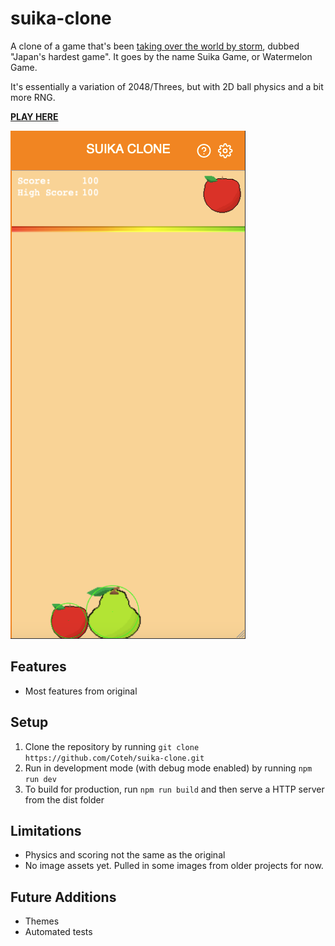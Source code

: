 # suika-clone

A clone of a game that's been [taking over the world by storm](https://www.nintendolife.com/news/2023/10/random-switch-exclusive-watermelon-game-goes-viral-eshop-downloads-skyrocket), dubbed "Japan's hardest game". It goes by the name Suika Game, or Watermelon Game.

It's essentially a variation of 2048/Threes, but with 2D ball physics and a bit more RNG.

**[PLAY HERE](https://coteh.github.io/suika-clone/)**

![suika-clone Screenshot](screenshots/game.png 'suika-clone Screenshot')

## Features

-   Most features from original

## Setup

1. Clone the repository by running `git clone https://github.com/Coteh/suika-clone.git`
1. Run in development mode (with debug mode enabled) by running `npm run dev`
1. To build for production, run `npm run build` and then serve a HTTP server from the dist folder

## Limitations

-   Physics and scoring not the same as the original
-   No image assets yet. Pulled in some images from older projects for now.

## Future Additions

-   Themes
-   Automated tests
